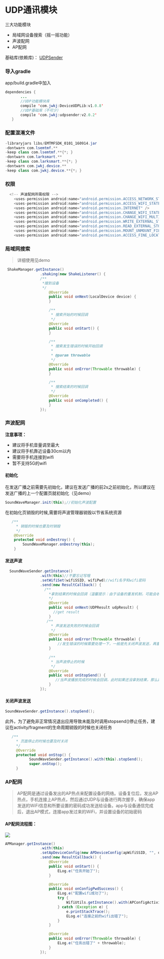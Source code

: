 # UDP通讯模块

三大功能模块
- 局域网设备搜索（摇一摇功能）
- 声波配网
- AP配网

基础库(依赖库)： [UDPSender](https://github.com/huangdali/UDPSender)

### 导入gradle
app/build.gradle中加入

```java
dependencies {
       ...
       //UDP功能模块库
       compile 'com.jwkj:DeviceUDPLib:v1.0.8'
       //UDP基础库（不可少）
       compile 'com.jwkj:udpsender:v2.0.2'
   }
```

### 配置混淆文件

```java
-libraryjars libs/EMTMFSDK_0101_160914.jar
-dontwarn com.lsemtmf.**
-keep class com.lsemtmf.**{*; }
-dontwarn com.larksmart.**
-keep class com.larksmart.**{*; }
-dontwarn com.jwkj.device.**
-keep class com.jwkj.device.**{*; }
```

### 权限
```java
  <!-- 声波配网所需权限 -->
    <uses-permission android:name="android.permission.ACCESS_NETWORK_STATE" />
    <uses-permission android:name="android.permission.ACCESS_WIFI_STATE" />
    <uses-permission android:name="android.permission.INTERNET" />
    <uses-permission android:name="android.permission.CHANGE_WIFI_STATE" />
    <uses-permission android:name="android.permission.CHANGE_WIFI_MULTICAST_STATE" />
    <uses-permission android:name="android.permission.WRITE_EXTERNAL_STORAGE" />
    <uses-permission android:name="android.permission.READ_EXTERNAL_STORAGE" />
    <uses-permission android:name="android.permission.MOUNT_UNMOUNT_FILESYSTEMS" />
    <uses-permission android:name="android.permission.ACCESS_FINE_LOCATION"/>
```

### 局域网搜索
>详细使用见demo

```java
 ShakeManager.getInstance()
                .shaking(new ShakeListener() {
                /**
                 *搜到设备
                 */
                    @Override
                    public void onNext(LocalDevice device) {
                    }

                    /**
                     * 搜索开始的时候回调
                     */
                    @Override
                    public void onStart() {
                    }

                    /**
                     * 搜索发生错误的时候开始回调
                     *
                     * @param throwable
                     */
                    @Override
                    public void onError(Throwable throwable) {
                    }

                    /**
                     * 搜索结束的时候回调
                     */
                    @Override
                    public void onCompleted() {
                    }
                });
```

### 声波配网

**注意事项：**
- 建议将手机音量调至最大
- 建议将手机靠近设备30cm以内
- 需要将手机连接到wifi
- 暂不支持5G的wifi


#### 初始化

 在发送广播之前需要先初始化，建议在发送广播的前2s之前初始化，所以建议在发送广播的上一个配置页就初始化（见demo）

 ```java
 SoundWaveManager.init(this);//初始化声波配置
 ```

在初始化页销毁的时候,需要将声波管理器销毁以节省系统资源

```java
   /**
     * 销毁的时候也要及时销毁
     */
    @Override
    protected void onDestroy() {
        SoundWaveManager.onDestroy(this);
    }
```
#### 发送声波

```java
  SoundWaveSender.getInstance()
                .with(this)//不要忘记写哦
                .setWifiSet(wifiSSID, wifiPwd)//wifi名字和wifi密码
                .send(new ResultCallback() {
                  /**
                    *拿到结果的时候会回调（温馨提示：由于设备的重发机制，可能会收到多条重复数据，需自己处理哦）
                    */
                    @Override
                    public void onNext(UDPResult udpResult) {
                      //get result
                    }
                   /**
                     * 声波发送失败的时候会回调
                     */
                    @Override
                    public void onError(Throwable throwable) {
                        //发生错误的时候需要处理一下，一般是先关闭声波发送，再重发
                    }

                    /**
                     * 当声波停止的时候
                     */
                    @Override
                    public void onStopSend() {
                       //当声波播放完成的时候会回调，此时如果还没拿到结果，那么建议在此处重新发送声波
                    }
                });
```

#### 关闭声波发送

```java
SoundWaveSender.getInstance().stopSend();
```


此外，为了避免非正常情况退出应用导致未能及时调用stopsend()停止任务，建议在activity/fragment的生命周期销毁的时候也关闭任务

```java
   /**
     * 页面停止的时候也要及时关闭
     */
     @Override
     protected void onStop() {
           SoundWaveSender.getInstance().with(this).stopSend();
           super.onStop();
     }
```


### AP配网

>AP配网是通过设备发出的AP热点来配置设备的网络。设备复位后，发出AP热点，手机连接上AP热点，然后通过UDP与设备进行两次握手，确保app发送的WiFi信息和所要设置的密码成功发送给设备。app与设备通信完成后，退出AP模式，连接app发过来的WiFi，并设置设备的初始密码

#### AP配网流程图：

![](http://onkrb3tob.bkt.clouddn.com/ap4.png)

```java
APManager.getInstance()
                .with(this)
                .setApDeviceConfig(new APDeviceConfig(apWifiSSID, "", devicePwd))
                .send(new ResultCallback() {
                    @Override
                    public void onStart() {
                        ELog.e("任务开始了");
                    }

                    @Override
                    public void onConfigPwdSuccess() {
                        ELog.e("配置wifi成功了");
                        try {
                            WifiUtils.getInstance().with(APConfigActivity.this).connectWifi(wifiSSID, wifiPwd, wifiType);
                        } catch (Exception e) {
                            e.printStackTrace();
                            ELog.e("连接之前的wifi出错了");
                        }
                    }

                    @Override
                    public void onError(Throwable throwable) {
                        ELog.e("任务出错了" + throwable);
                    }
                });
```


